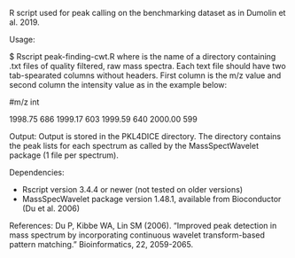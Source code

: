 R script used for peak calling on the benchmarking dataset as in Dumolin et al. 2019.

Usage:

$ Rscript peak-finding-cwt.R <FullMS>
where <FullMS> is the name of a directory containing .txt files of quality filtered, raw mass spectra. 
Each text file should have two tab-spearated columns without headers. 
First column is the m/z value and second column the intensity value as in the example below:

#m/z  int

1998.75 686
1999.17 603
1999.59 640
2000.00 599

Output:
Output is stored in the PKL4DICE directory. The directory contains the peak lists for each spectrum as called by the MassSpectWavelet package
(1 file per spectrum).

Dependencies:
- Rscript version 3.4.4 or newer (not tested on older versions)
- MassSpecWavelet package version 1.48.1, available from Bioconductor (Du et al. 2006)

References:
Du P, Kibbe WA, Lin SM (2006). “Improved peak detection in mass spectrum by incorporating continuous wavelet transform-based pattern matching.” Bioinformatics, 22, 2059-2065.

